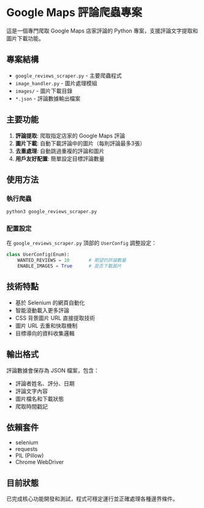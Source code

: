 # Google Maps 評論爬蟲專案

這是一個專門爬取 Google Maps 店家評論的 Python 專案，支援評論文字提取和圖片下載功能。

## 專案結構

- `google_reviews_scraper.py` - 主要爬蟲程式
- `image_handler.py` - 圖片處理模組
- `images/` - 圖片下載目錄
- `*.json` - 評論數據輸出檔案

## 主要功能

1. **評論提取**: 爬取指定店家的 Google Maps 評論
2. **圖片下載**: 自動下載評論中的圖片（每則評論最多3張）
3. **去重處理**: 自動跳過重複的評論和圖片
4. **用戶友好配置**: 簡單設定目標評論數量

## 使用方法

### 執行爬蟲
```bash
python3 google_reviews_scraper.py
```

### 配置設定
在 `google_reviews_scraper.py` 頂部的 `UserConfig` 調整設定：
```python
class UserConfig(Enum):
    WANTED_REVIEWS = 10       # 期望的評論數量
    ENABLE_IMAGES = True      # 是否下載圖片
```

## 技術特點

- 基於 Selenium 的網頁自動化
- 智能滾動載入更多評論
- CSS 背景圖片 URL 直接提取技術
- 圖片 URL 去重和快取機制
- 目標導向的資料收集邏輯

## 輸出格式

評論數據會保存為 JSON 檔案，包含：
- 評論者姓名、評分、日期
- 評論文字內容
- 圖片檔名和下載狀態
- 爬取時間戳記

## 依賴套件

- selenium
- requests
- PIL (Pillow)
- Chrome WebDriver

## 目前狀態

已完成核心功能開發和測試，程式可穩定運行並正確處理各種邊界條件。